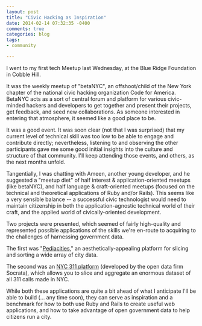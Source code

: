 ```yaml
---
layout: post
title: "Civic Hacking as Inspiration"
date: 2014-02-14 07:32:35 -0400
comments: true
categories: blog
tags:
- community

---
```


I went to my first tech Meetup last Wednesday, at the Blue Ridge Foundation in Cobble Hill.

It was the weekly meetup of "betaNYC", an offshoot/child of the New York chapter of the national civic hacking organization Code for America. BetaNYC acts as a sort of central forum and platform for various civic-minded hackers and developers to get together and present their projects, get feedback, and seed new collaborations. As someone interested in entering that atmosphere, it seemed like a good place to be.

It was a good event. It was soon clear (not that I was surprised) that my current level of technical skill was too low to be able to engage and contribute directly; nevertheless, listening to and observing the other participants gave me some good initial insights into the culture and structure of that community. I'll keep attending those events, and others, as the next months unfold.

<!--more-->

Tangentially, I was chatting with Ameen, another young developer, and he suggested a "meetup diet" of half interest &amp; application-oriented meetups (like betaNYC), and half language &amp; craft-oriented meetups (focused on the technical and theoretical applications of Ruby and/or Rails). This seems like a very sensible balance -- a successful civic technologist would need to maintain citizenship in both the application-agnostic technical world of their craft, and the applied world of civically-oriented development.

Two projects were presented, which seemed of fairly high-quality and represented possible applications of the skills we're en-route to acquiring to the challenges of harnessing government data.

The first was "<a href="http://nyc.pediacities.com/Nycpedia">Pediacities</a>," an aesthetically-appealing platform for slicing and sorting a wide array of city data.

The second was an <a href="https://nycopendata.socrata.com/Social-Services/311-Service-Requests-from-2010-to-Present/erm2-nwe9">NYC 311 platform</a> (developed by the open data firm Socrata), which allows you to slice and aggregate an enormous dataset of all 311 calls made in NYC.

While both these applications are quite a bit ahead of what I anticipate I'll be able to build (... any time soon), they can serve as inspiration and a benchmark for how to both use Ruby and Rails to create useful web applications, and how to take advantage of open government data to help citizens run a city.

&nbsp;